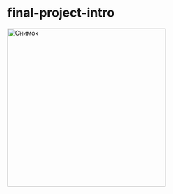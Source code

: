 # final-project-intro
<img width="363" alt="Снимок" src="https://user-images.githubusercontent.com/76002600/102856157-285a2180-4450-11eb-8d19-6634e6efdfc3.PNG">
